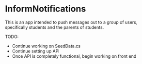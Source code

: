 # InformNotifications

This is an app intended to push messages out to a group of users, specifically students and the parents of students.

TODO:

- Continue working on SeedData.cs
- Continue setting up API
- Once API is completely functional, begin working on front end
